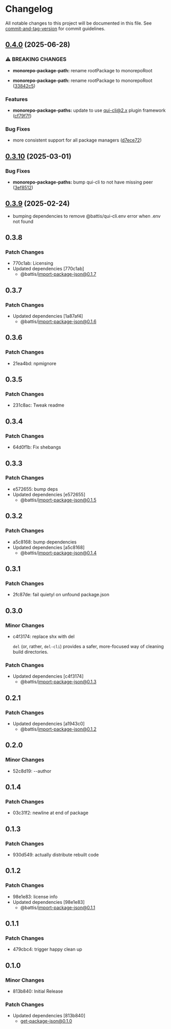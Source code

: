 # Changelog

All notable changes to this project will be documented in this file. See [commit-and-tag-version](https://github.com/absolute-version/commit-and-tag-version) for commit guidelines.

## [0.4.0](https://github.com/battis/typescript-config/compare/monorepo-package-paths/0.3.10...monorepo-package-paths/0.4.0) (2025-06-28)


### ⚠ BREAKING CHANGES

* **monorepo-package-path:** rename rootPackage to monorepoRoot

* **monorepo-package-path:** rename rootPackage to monorepoRoot ([33842c5](https://github.com/battis/typescript-config/commit/33842c578be0b709ca48aee0d681dfc9a04a929a))


### Features

* **monorepo-package-paths:** update to use qui-cli@2.x plugin framework ([cf79f7f](https://github.com/battis/typescript-config/commit/cf79f7f5f2e878d5eaee5d0dfb2a9332d20b78cf))


### Bug Fixes

* more consistent support for all package managers ([d7ece72](https://github.com/battis/typescript-config/commit/d7ece72fa589300f3f35d4c63182e9fa2f2d07e8))

## [0.3.10](https://github.com/battis/typescript-config/compare/monorepo-package-paths/0.3.9...monorepo-package-paths/0.3.10) (2025-03-01)


### Bug Fixes

* **monorepo-package-paths:** bump qui-cli to not have missing peer ([3ef8512](https://github.com/battis/typescript-config/commit/3ef8512fecff23bc82ae4076ead770c8d58b3aaa))

## [0.3.9](https://github.com/battis/typescript-config/compare/monorepo-package-paths/0.3.8...monorepo-package-paths/0.3.9) (2025-02-24)

- bumping dependencies to remove @battis/qui-cli.env error when .env not found

## 0.3.8

### Patch Changes

- 770c1ab: Licensing
- Updated dependencies [770c1ab]
  - @battis/import-package-json@0.1.7

## 0.3.7

### Patch Changes

- Updated dependencies [1a87af4]
  - @battis/import-package-json@0.1.6

## 0.3.6

### Patch Changes

- 21ea4bd: npmignore

## 0.3.5

### Patch Changes

- 231c8ac: Tweak readme

## 0.3.4

### Patch Changes

- 64d0f1b: Fix shebangs

## 0.3.3

### Patch Changes

- e572655: bump deps
- Updated dependencies [e572655]
  - @battis/import-package-json@0.1.5

## 0.3.2

### Patch Changes

- a5c8168: bump dependencies
- Updated dependencies [a5c8168]
  - @battis/import-package-json@0.1.4

## 0.3.1

### Patch Changes

- 2fc87de: fail quietyl on unfound package.json

## 0.3.0

### Minor Changes

- c4f3174: replace shx with del

  `del` (or, rather, `del-cli`) provides a safer, more-focused way of cleaning build directories.

### Patch Changes

- Updated dependencies [c4f3174]
  - @battis/import-package-json@0.1.3

## 0.2.1

### Patch Changes

- Updated dependencies [a1943c0]
  - @battis/import-package-json@0.1.2

## 0.2.0

### Minor Changes

- 52c8d19: --author

## 0.1.4

### Patch Changes

- 03c31f2: newline at end of package

## 0.1.3

### Patch Changes

- 930d549: actually distribute rebuilt code

## 0.1.2

### Patch Changes

- 98e1e83: license info
- Updated dependencies [98e1e83]
  - @battis/import-package-json@0.1.1

## 0.1.1

### Patch Changes

- 479cbc4: trigger happy clean up

## 0.1.0

### Minor Changes

- 813b840: Initial Release

### Patch Changes

- Updated dependencies [813b840]
  - get-package-json@0.1.0
